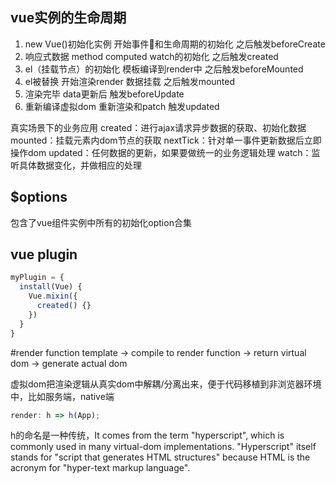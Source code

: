 ## vue实例的生命周期

1. new Vue()初始化实例 开始事件和生命周期的初始化 之后触发beforeCreate
2. 响应式数据 method computed watch的初始化 之后触发created
3. el（挂载节点）的初始化 模板编译到render中 之后触发beforeMounted
4. el被替换 开始渲染render 数据挂载 之后触发mounted
5. 渲染完毕 data更新后 触发beforeUpdate
6. 重新编译虚拟dom 重新渲染和patch 触发updated

真实场景下的业务应用
created：进行ajax请求异步数据的获取、初始化数据
mounted：挂载元素内dom节点的获取
nextTick：针对单一事件更新数据后立即操作dom
updated：任何数据的更新，如果要做统一的业务逻辑处理
watch：监听具体数据变化，并做相应的处理

## $options

包含了vue组件实例中所有的初始化option合集

## vue plugin
```js
myPlugin = {
  install(Vue) {
    Vue.mixin({
      created() {}
    })
  }
}
```
#render function
template ->
compile to render function ->
return virtual dom -> generate actual dom

虚拟dom把渲染逻辑从真实dom中解耦/分离出来，便于代码移植到非浏览器环境中，比如服务端，native端

```js
render: h => h(App);
```
h的命名是一种传统，It comes from the term "hyperscript", which is commonly used in many virtual-dom implementations. "Hyperscript" itself stands for "script that generates HTML structures" because HTML is the acronym for "hyper-text markup language".
